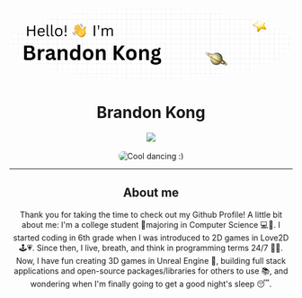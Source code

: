 <img src="/Hello!-2.png" style="border-radius:50%"/>
<h1 align="center">  
  Brandon Kong
</h1>

<p align="center">
  <img src="https://github-readme-stats.vercel.app/api?username=brandon-kong&show_icons=true&theme=dark" />
</p>

<p align="center">
  <img src="https://media1.giphy.com/media/Rlwz4m0aHgXH13jyrE/200w.gif?cid=790b7611q89vo2cjviod0q6o8xqlyex4v3t77mywvl369090&ep=v1_gifs_search&rid=200w.gif&ct=g" height="auto" width="400" style="border-radius: 50px" alt="Cool dancing :)"/>
</p>

<hr>

<h2 align="center">
  About me
</h2>

<p align="center">
  Thank you for taking the time to check out my Github Profile! A little bit about me: I'm a college student 📝majoring in Computer Science 💻🔬. I started coding in 6th grade when I was introduced to 2D games in Love2D 🕹💗. Since then, I live, breath, and think in programming terms 24/7 👩‍💻. Now, I have fun creating 3D games in Unreal Engine 🤯, building full stack applications and open-source packages/libraries for others to use 📚, and wondering when I'm finally going to get a good night's sleep 😴.
  
  
</p>
